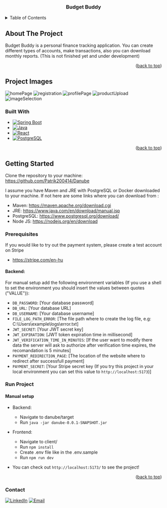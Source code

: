 <div align="center" name="readme-top">
  <h3 align="center">Budget Buddy</h3>
</div>


<details>
  <summary>Table of Contents</summary>
  <ol>
    <li>
      <a href="#about-the-project">About The Project</a>
      <ul>
        <li><a href="project-images">Project images</a></li>
        <li><a href="#built-with">Built With</a></li>
      </ul>
    </li>
    <li>
      <a href="#getting-started">Getting Started</a>
      <ul>
        <li><a href="#prerequisites">Prerequisites</a></li>
        <!-- <li><a href="#run-project">Run Project</a></li> -->
      </ul>
    </li>
    <li><a href="#contact">Contact</a></li>
  </ol>
</details>


## About The Project

Budget Buddy is a personal finance tracking application. You can create different types of accounts, make transactions, also you can download monthly reports.
(This is not finished yet and under development)

<p align="right">(<a href="#readme-top">back to top</a>)</p>


## Project Images
![homePage]
![registration]
![profilePage]
![productUpload]
![imageSelection]

### Built With


* [![Spring Boot][Spring Boot]][Spring-boot-url]
* [![Java][Java]][Java-url]
* [![React][React]][React-url]
* [![PostgreSQL][PostgreSQL]][PostgreSQL-url]
<!-- * [![Docker][Docker]][Docker-url] -->

<p align="right">(<a href="#readme-top">back to top</a>)</p>



## Getting Started

Clone the repository to your machine: https://github.com/Patrik200414/Danube

I assume you have Maven and JRE with PostgreSQL or Docker downloaded to your machine.
If not here are some links where you can download from :
- Maven: https://maven.apache.org/download.cgi
- JRE: https://www.java.com/en/download/manual.jsp
- PostgreSQL: https://www.postgresql.org/download/
- Node JS: https://nodejs.org/en/download
<!-- - Docker: https://www.docker.com/products/docker-desktop/ -->

### Prerequisites
If you would like to try out the payment system, please create a test account on Stripe
- https://stripe.com/en-hu

#### Backend: 
For manual setup add the following environment variables (If you use a shell to set the environment you should insert the values between quotes ("VALUE")):
  - `DB_PASSWORD`: [Your database password]
  - `DB_URL`: [Your database URL]
  - `DB_USERNAME`: [Your database username]
  - `FILE_LOG_PATH_ERROR`: [The file path where to create the log file, e.g: C:\Users\example\logs\error.txt]
  - `JWT_SECRET`: [Your JWT secret key]
  - `JWT_EXPIRATION`: [JWT token expiration time in millisecond]
  - `JWT_VERIFICATION_TIME_IN_MINUTES`: [If the user want to modify there data the server will ask to authorize after verification time expires, the recomandation is 5 minutes]
  - `PAYMENT_REDIRECTION_PAGE`: [The location of the website where to redirect after successfull payment]
  - `PAYMENT_SECRET`: [Your Stripe secret key (If you try this project in your local environment you can set this value to `http://localhost:5173`)]


<!-- For Docker setup add the following environment variables:
  - `DB_NAME`: [Your database name]
  - `DB_USER`: [Your database username]
  - `DB_PASSWORD`: [Your database password]
  - `DDL_AUTO`: [update, create-drop]
  - `JWT_EXPIRATION`: [JWT token expiration time in millisecond]
  - `JWT_SECRET`: [Your JWT key] -->


### Run Project

#### Manual setup
- Backend:
  - Navigate to danube/target
  - Run `java -jar danube-0.0.1-SNAPSHOT.jar`
 
- Frontend:
  - Navigate to client/
  - Run `npm install`
  - Create .env file like in the .env.sample
  - Run `npm run dev`

 - You can check out `http://localhost:5173/` to see the project!

<!-- - Manual setup:
  1. Run `mvn clean package` command
  2. To run project execute `java -jar target/SolarWatchApplication-0.0.1-SNAPSHOT.jar` command

- Docker setup:
  1. Run `docker-compose up` command -->

<p align="right">(<a href="#readme-top">back to top</a>)</p>





### Contact
[![LinkedIn][linkedin-shield]][linkedin-url]
[![Email][email-shield]][email-address]

[linkedin-shield]: https://img.shields.io/badge/-LinkedIn-black.svg?style=for-the-badge&logo=linkedin&colorB=555
[linkedin-url]: https://www.linkedin.com/in/patrik-martin2004/
[email-shield]: https://img.shields.io/badge/Email-address?style=for-the-badge&logo=gmail&color=555
[email-address]: mailto:martinbpatrik@gmail.com
[Spring Boot]: https://img.shields.io/badge/Spring-Boot?style=flat&logo=spring&logoColor=%23FFFFFF
[Spring-boot-url]: https://spring.io/
[Java]: https://img.shields.io/badge/Java-21?logo=openjdk&color=%23FF0000
[Java-url]: https://www.java.com/en/
[PostgreSQL]: https://img.shields.io/badge/Postgres-SQL?style=flat&logo=postgresql&logoColor=%23FFFFFF&color=%23008bb9
[PostgreSQL-url]: https://www.postgresql.org/docs/
[Docker]: https://img.shields.io/badge/Docker-a?style=flat&logo=docker&logoColor=%23FFFFFF&color=%23384d54
[Docker-url]: https://docs.docker.com/
[React]: https://img.shields.io/badge/React-logo?style=flat&logo=react&color=%235A5A5A
[React-url]: https://react.dev/

[homePage]: ./product_images/homePage.png
[registration]: ./product_images/registration.png
[profilePage]: ./product_images/profilepage.png
[productUpload]: ./product_images/productupload.png
[imageSelection]: ./product_images/imageSelection.png

